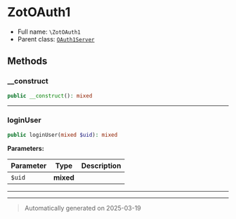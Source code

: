 
# ZotOAuth1





* Full name: `\ZotOAuth1`
* Parent class: [`OAuth1Server`](./OAuth1Server.md)




## Methods


### __construct



```php
public __construct(): mixed
```












***

### loginUser



```php
public loginUser(mixed $uid): mixed
```








**Parameters:**

| Parameter | Type | Description |
|-----------|------|-------------|
| `$uid` | **mixed** |  |





***


***
> Automatically generated on 2025-03-19
